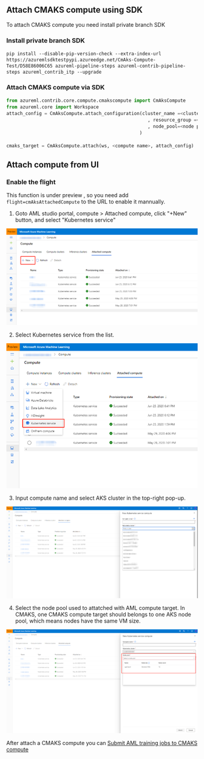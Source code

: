 ## Attach CMAKS compute using SDK
To attach CMAKS compute you need install private branch SDK
### Install private branch SDK

```
pip install --disable-pip-version-check --extra-index-url https://azuremlsdktestpypi.azureedge.net/CmAks-Compute-Test/D58E86006C65 azureml-pipeline-steps azureml-contrib-pipeline-steps azureml_contrib_itp --upgrade
```
### Attach CMAKS compute via SDK

```python
from azureml.contrib.core.compute.cmakscompute import CmAksCompute
from azureml.core import Workspace
attach_config = CmAksCompute.attach_configuration(cluster_name =<cluster_name>
                                                    , resource_group =<resource group>
                                                    , node_pool=<node pool>
                                                 )

cmaks_target = CmAksCompute.attach(ws, <compute name>, attach_config)
```

## Attach compute from UI

### Enable the flight

This function is under preview , so you need add `flight=cmAksAttachedCompute` to the URL to enable it mannually.

1. Goto AML studio portal, compute > Attached compute, click "+New" button, and select "Kubernetes service"

![addcompute](/pics/2.1addcompute.png)

2. Select Kubernetes service from the list.

![cmask](/pics/2.2cmaks.png)

3. Input compute name and select AKS cluster in the top-right pop-up.

![akscluster](/pics/2.3akscluster.png)

4. Select the node pool used to attatched with AML compute target. In CMAKS, one CMAKS compute target should belongs to one AKS node pool, which means nodes have the same VM size. 

![aksnodepool](/pics/2.4aksnodepool.png)


After attach a CMAKS compute you can [Submit AML training jobs to CMAKS compute](https://github.com/Azure/CMK8s-Samples/blob/master/docs/3.%20Submit%20AML%20training%20jobs%20to%20CMASK%20compute.markdown)






